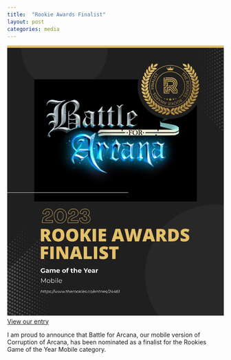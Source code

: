 ```yaml
---
title:  "Rookie Awards Finalist"
layout: post
categories: media
---
```


![Rookies Image](https://raw.githubusercontent.com/andrewscott02/andrewscott02.github.io/master/_posts/Images/Game%20of%20the%20Year-Mobile-Andrew%20Scott.png)
[View our entry](https://www.therookies.co/entries/24461)


I am proud to announce that Battle for Arcana, our mobile version of Corruption of Arcana, has been nominated as a finalist for the Rookies Game of the Year Mobile category.
